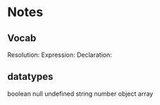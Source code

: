 # Notes

## Vocab

Resolution: 
Expression: 
Declaration: 

## datatypes

boolean
null
undefined
string
number
object
array
